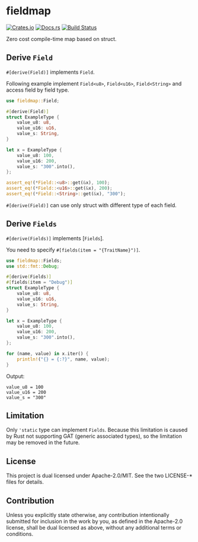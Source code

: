 # fieldmap

[![Crates.io](https://img.shields.io/crates/v/fieldmap.svg)](https://crates.io/crates/fieldmap)
[![Docs.rs](https://docs.rs/fieldmap/badge.svg)](https://docs.rs/crate/fieldmap)
[![Build Status](https://travis-ci.org/frozenlib/fieldmap.svg?branch=master)](https://travis-ci.org/frozenlib/fieldmap)

Zero cost compile-time map based on struct.

## Derive `Field`

`#[derive(Field)]` implements `Field`.

Following example implement `Field<u8>`, `Field<u16>`, `Field<String>` and access field by field type.

```rust
use fieldmap::Field;

#[derive(Field)]
struct ExampleType {
    value_u8: u8,
    value_u16: u16,
    value_s: String,
}

let x = ExampleType {
    value_u8: 100,
    value_u16: 200,
    value_s: "300".into(),
};

assert_eq!(*Field::<u8>::get(&x), 100);
assert_eq!(*Field::<u16>::get(&x), 200);
assert_eq!(*Field::<String>::get(&x), "300");
```

`#[derive(Field)]` can use only struct with different type of each field.

## Derive `Fields`

`#[derive(Fields)]` implements [`Fields`].

You need to specify `#[fields(item = "{TraitName}")]`.

```rust
use fieldmap::Fields;
use std::fmt::Debug;

#[derive(Fields)]
#[fields(item = "Debug")]
struct ExampleType {
    value_u8: u8,
    value_u16: u16,
    value_s: String,
}

let x = ExampleType {
    value_u8: 100,
    value_u16: 200,
    value_s: "300".into(),
};

for (name, value) in x.iter() {
    println!("{} = {:?}", name, value);
}
```
Output:
```text
value_u8 = 100
value_u16 = 200
value_s = "300"
```

## Limitation
Only `'static` type can implement `Fields`.
Because this limitation is caused by Rust not supporting GAT (generic associated types),
so the limitation may be removed in the future.


## License
This project is dual licensed under Apache-2.0/MIT. See the two LICENSE-* files for details.

## Contribution
Unless you explicitly state otherwise, any contribution intentionally submitted for inclusion in the work by you, as defined in the Apache-2.0 license, shall be dual licensed as above, without any additional terms or conditions.
